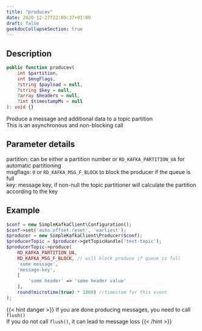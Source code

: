 ```yaml
---
title: "producev"
date: 2020-12-27T22:09:37+01:00
draft: false
geekdocCollapseSection: true
---
```

## Description
```php
public function producev(
    int $partition,
    int $msgFlags,
    ?string $payload = null,
    ?string $key = null,
    ?array $headers = null,
    ?int $timestampMs = null
): void {}
```
Produce a message and additional data to a topic partition  
This is an asynchronous and non-blocking call
## Parameter details
partition: can be either a partition number or `RD_KAFKA_PARTITION_UA` for automatic partitioning  
msgflags: `0` or `RD_KAFKA_MSG_F_BLOCK` to block the producer if the queue is full  
key: message key, if non-null the topic partitioner will calculate the partition according to the key  
## Example
```php
$conf = new SimpleKafkaClient\Configuration();
$conf->set('auto.offset.reset', 'earliest');
$producer = new SimpleKafkaClient\Producer($conf);
$producerTopic = $producer->getTopicHandle('test-topic');
$producerTopic->produce(
    RD_KAFKA_PARTITION_UA,
    RD_KAFKA_MSG_F_BLOCK, // will block produce if queue is full
    'some message',
    'message-key',
    [
        'some header' => 'some header value'
    ],
    round(microtime(true) * 1000) //timestam for this event
);
```
{{< hint danger >}}
If you are done producing messages, you need to call `flush()`  
If you do not call `flush()`, it can lead to message loss
{{< /hint >}}